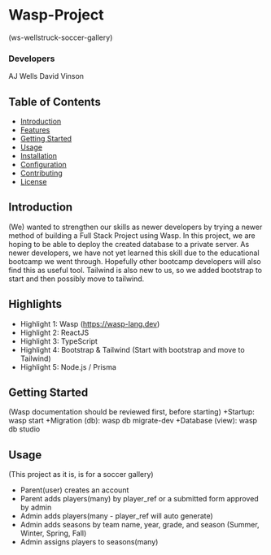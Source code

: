 # Wasp-Project
(ws-wellstruck-soccer-gallery)

### Developers
AJ Wells
David Vinson

## Table of Contents
- [Introduction](#introduction)
- [Features](#features)
- [Getting Started](#getting-started)
- [Usage](#usage)
- [Installation](#installation)
- [Configuration](#configuration)
- [Contributing](#contributing)
- [License](#license)

## Introduction
(We) wanted to strengthen our skills as newer developers by trying a newer method of building a Full Stack Project using Wasp. In this project, we are hoping to be able to deploy the created database to a private server. As newer developers, we have not yet learned this skill due to the educational bootcamp we went through. Hopefully other bootcamp developers will also find this as useful tool. Tailwind is also new to us, so we added bootstrap to start and then possibly move to tailwind.

## Highlights

- Highlight 1: Wasp (https://wasp-lang.dev)
- Highlight 2: ReactJS
- Highlight 3: TypeScript
- Highlight 4: Bootstrap & Tailwind (Start with bootstrap and move to Tailwind)
- Highlight 5: Node.js / Prisma

## Getting Started
(Wasp documentation should be reviewed first, before starting)
+Startup: wasp start
+Migration (db): wasp db migrate-dev
+Database (view): wasp db studio

## Usage
(This project as it is, is for a soccer gallery)
- Parent(user) creates an account
- Parent adds players(many) by player_ref or a submitted form approved by admin
- Admin adds players(many - player_ref will auto generate)
- Admin adds seasons by team name, year, grade, and season (Summer, Winter, Spring, Fall)
- Admin assigns players to seasons(many)